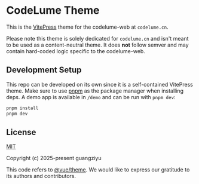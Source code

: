 # CodeLume Theme

This is the [VitePress](https://vitepress.vuejs.org/) theme for the codelume-web at `codelume.cn`.

Please note this theme is solely dedicated for `codelume.cn` and isn't meant to be used as a content-neutral theme. It does **not** follow semver and may contain hard-coded logic specific to the codelume-web.

## Development Setup

This repo can be developed on its own since it is a self-contained VitePress theme. Make sure to use [pnpm](https://pnpm.io/) as the package manager when installing deps. A demo app is available in `/demo` and can be run with `pnpm dev`:

```bash
pnpm install
pnpm dev
```

## License

[MIT](http://opensource.org/licenses/MIT)

Copyright (c) 2025-present guangziyu

This code refers to [@vue/theme](https://github.com/vuejs/theme.git). We would like to express our gratitude to its authors and contributors.